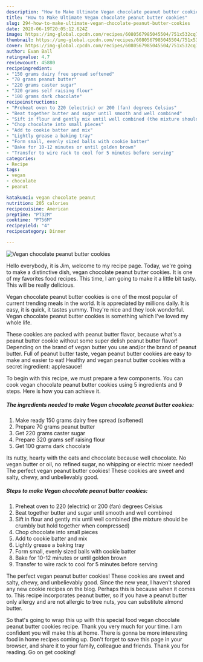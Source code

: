 ```yaml
---
description: "How to Make Ultimate Vegan chocolate peanut butter cookies"
title: "How to Make Ultimate Vegan chocolate peanut butter cookies"
slug: 294-how-to-make-ultimate-vegan-chocolate-peanut-butter-cookies
date: 2020-06-19T20:05:12.624Z
image: https://img-global.cpcdn.com/recipes/6080567985045504/751x532cq70/vegan-chocolate-peanut-butter-cookies-recipe-main-photo.jpg
thumbnail: https://img-global.cpcdn.com/recipes/6080567985045504/751x532cq70/vegan-chocolate-peanut-butter-cookies-recipe-main-photo.jpg
cover: https://img-global.cpcdn.com/recipes/6080567985045504/751x532cq70/vegan-chocolate-peanut-butter-cookies-recipe-main-photo.jpg
author: Evan Ball
ratingvalue: 4.7
reviewcount: 45880
recipeingredient:
- "150 grams dairy free spread softened"
- "70 grams peanut butter"
- "220 grams caster sugar"
- "320 grams self raising flour"
- "100 grams dark chocolate"
recipeinstructions:
- "Preheat oven to 220 (electric) or 200 (fan) degrees Celsius"
- "Beat together butter and sugar until smooth and well combined"
- "Sift in flour and gently mix until well combined (the mixture should be crumbly but hold together when compressed)"
- "Chop chocolate into small pieces"
- "Add to cookie batter and mix"
- "Lightly grease a baking tray"
- "Form small, evenly sized balls with cookie batter"
- "Bake for 10-12 minutes or until golden brown"
- "Transfer to wire rack to cool for 5 minutes before serving"
categories:
- Recipe
tags:
- vegan
- chocolate
- peanut

katakunci: vegan chocolate peanut 
nutrition: 205 calories
recipecuisine: American
preptime: "PT32M"
cooktime: "PT56M"
recipeyield: "4"
recipecategory: Dinner

---
```



![Vegan chocolate peanut butter cookies](https://img-global.cpcdn.com/recipes/6080567985045504/751x532cq70/vegan-chocolate-peanut-butter-cookies-recipe-main-photo.jpg)

Hello everybody, it is Jim, welcome to my recipe page. Today, we're going to make a distinctive dish, vegan chocolate peanut butter cookies. It is one of my favorites food recipes. This time, I am going to make it a little bit tasty. This will be really delicious.

Vegan chocolate peanut butter cookies is one of the most popular of current trending meals in the world. It is appreciated by millions daily. It is easy, it is quick, it tastes yummy. They're nice and they look wonderful. Vegan chocolate peanut butter cookies is something which I've loved my whole life.

These cookies are packed with peanut butter flavor, because what&#39;s a peanut butter cookie without some super delish peanut butter flavor! Depending on the brand of vegan butter you use and/or the brand of peanut butter. Full of peanut butter taste, vegan peanut butter cookies are easy to make and easier to eat! Healthy and vegan peanut butter cookies with a secret ingredient: applesauce!


To begin with this recipe, we must prepare a few components. You can cook vegan chocolate peanut butter cookies using 5 ingredients and 9 steps. Here is how you can achieve it.

<!--inarticleads1-->

##### The ingredients needed to make Vegan chocolate peanut butter cookies:

1. Make ready 150 grams dairy free spread (softened)
1. Prepare 70 grams peanut butter
1. Get 220 grams caster sugar
1. Prepare 320 grams self raising flour
1. Get 100 grams dark chocolate


Its nutty, hearty with the oats and chocolate because well chocolate. No vegan butter or oil, no refined sugar, no whipping or electric mixer needed! The perfect vegan peanut butter cookies! These cookies are sweet and salty, chewy, and unbelievably good. 

<!--inarticleads2-->

##### Steps to make Vegan chocolate peanut butter cookies:

1. Preheat oven to 220 (electric) or 200 (fan) degrees Celsius
1. Beat together butter and sugar until smooth and well combined
1. Sift in flour and gently mix until well combined (the mixture should be crumbly but hold together when compressed)
1. Chop chocolate into small pieces
1. Add to cookie batter and mix
1. Lightly grease a baking tray
1. Form small, evenly sized balls with cookie batter
1. Bake for 10-12 minutes or until golden brown
1. Transfer to wire rack to cool for 5 minutes before serving


The perfect vegan peanut butter cookies! These cookies are sweet and salty, chewy, and unbelievably good. Since the new year, I haven&#39;t shared any new cookie recipes on the blog. Perhaps this is because when it comes to. This recipe incorporates peanut butter, so if you have a peanut butter only allergy and are not allergic to tree nuts, you can substitute almond butter. 

So that's going to wrap this up with this special food vegan chocolate peanut butter cookies recipe. Thank you very much for your time. I am confident you will make this at home. There is gonna be more interesting food in home recipes coming up. Don't forget to save this page in your browser, and share it to your family, colleague and friends. Thank you for reading. Go on get cooking!

